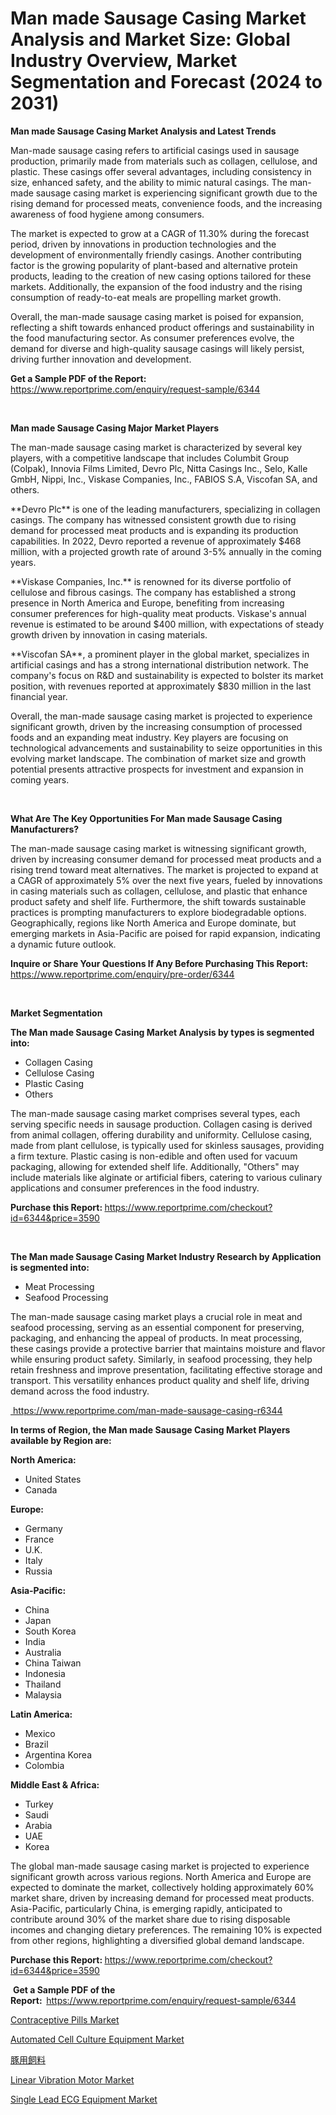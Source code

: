 <p><h1>Man made Sausage Casing Market Analysis and Market Size: Global Industry Overview, Market Segmentation and Forecast (2024 to 2031)</h1></p><p><strong>Man made Sausage Casing Market Analysis and Latest Trends</strong></p>
<p><p>Man-made sausage casing refers to artificial casings used in sausage production, primarily made from materials such as collagen, cellulose, and plastic. These casings offer several advantages, including consistency in size, enhanced safety, and the ability to mimic natural casings. The man-made sausage casing market is experiencing significant growth due to the rising demand for processed meats, convenience foods, and the increasing awareness of food hygiene among consumers.</p><p>The market is expected to grow at a CAGR of 11.30% during the forecast period, driven by innovations in production technologies and the development of environmentally friendly casings. Another contributing factor is the growing popularity of plant-based and alternative protein products, leading to the creation of new casing options tailored for these markets. Additionally, the expansion of the food industry and the rising consumption of ready-to-eat meals are propelling market growth. </p><p>Overall, the man-made sausage casing market is poised for expansion, reflecting a shift towards enhanced product offerings and sustainability in the food manufacturing sector. As consumer preferences evolve, the demand for diverse and high-quality sausage casings will likely persist, driving further innovation and development.</p></p>
<p><strong>Get a Sample PDF of the Report:&nbsp;</strong> <a href="https://www.reportprime.com/enquiry/request-sample/6344">https://www.reportprime.com/enquiry/request-sample/6344</a></p>
<p>&nbsp;</p>
<p><strong>Man made Sausage Casing Major Market Players</strong></p>
<p><p>The man-made sausage casing market is characterized by several key players, with a competitive landscape that includes Columbit Group (Colpak), Innovia Films Limited, Devro Plc, Nitta Casings Inc., Selo, Kalle GmbH, Nippi, Inc., Viskase Companies, Inc., FABIOS S.A, Viscofan SA, and others.</p><p>**Devro Plc** is one of the leading manufacturers, specializing in collagen casings. The company has witnessed consistent growth due to rising demand for processed meat products and is expanding its production capabilities. In 2022, Devro reported a revenue of approximately $468 million, with a projected growth rate of around 3-5% annually in the coming years.</p><p>**Viskase Companies, Inc.** is renowned for its diverse portfolio of cellulose and fibrous casings. The company has established a strong presence in North America and Europe, benefiting from increasing consumer preferences for high-quality meat products. Viskase's annual revenue is estimated to be around $400 million, with expectations of steady growth driven by innovation in casing materials.</p><p>**Viscofan SA**, a prominent player in the global market, specializes in artificial casings and has a strong international distribution network. The company's focus on R&D and sustainability is expected to bolster its market position, with revenues reported at approximately $830 million in the last financial year.</p><p>Overall, the man-made sausage casing market is projected to experience significant growth, driven by the increasing consumption of processed foods and an expanding meat industry. Key players are focusing on technological advancements and sustainability to seize opportunities in this evolving market landscape. The combination of market size and growth potential presents attractive prospects for investment and expansion in coming years.</p></p>
<p>&nbsp;</p>
<p><strong>What Are The Key Opportunities For Man made Sausage Casing Manufacturers?</strong></p>
<p><p>The man-made sausage casing market is witnessing significant growth, driven by increasing consumer demand for processed meat products and a rising trend toward meat alternatives. The market is projected to expand at a CAGR of approximately 5% over the next five years, fueled by innovations in casing materials such as collagen, cellulose, and plastic that enhance product safety and shelf life. Furthermore, the shift towards sustainable practices is prompting manufacturers to explore biodegradable options. Geographically, regions like North America and Europe dominate, but emerging markets in Asia-Pacific are poised for rapid expansion, indicating a dynamic future outlook.</p></p>
<p><strong>Inquire or Share Your Questions If Any Before Purchasing This Report:</strong> <a href="https://www.reportprime.com/enquiry/pre-order/6344">https://www.reportprime.com/enquiry/pre-order/6344</a></p>
<p>&nbsp;</p>
<p><strong>Market Segmentation</strong></p>
<p><strong>The Man made Sausage Casing Market Analysis by types is segmented into:</strong></p>
<p><ul><li>Collagen Casing</li><li>Cellulose Casing</li><li>Plastic Casing</li><li>Others</li></ul></p>
<p><p>The man-made sausage casing market comprises several types, each serving specific needs in sausage production. Collagen casing is derived from animal collagen, offering durability and uniformity. Cellulose casing, made from plant cellulose, is typically used for skinless sausages, providing a firm texture. Plastic casing is non-edible and often used for vacuum packaging, allowing for extended shelf life. Additionally, "Others" may include materials like alginate or artificial fibers, catering to various culinary applications and consumer preferences in the food industry.</p></p>
<p><strong>Purchase this Report:&nbsp;</strong><a href="https://www.reportprime.com/checkout?id=6344&price=3590">https://www.reportprime.com/checkout?id=6344&price=3590</a></p>
<p>&nbsp;</p>
<p><strong>The Man made Sausage Casing Market Industry Research by Application is segmented into:</strong></p>
<p><ul><li>Meat Processing</li><li>Seafood Processing</li></ul></p>
<p><p>The man-made sausage casing market plays a crucial role in meat and seafood processing, serving as an essential component for preserving, packaging, and enhancing the appeal of products. In meat processing, these casings provide a protective barrier that maintains moisture and flavor while ensuring product safety. Similarly, in seafood processing, they help retain freshness and improve presentation, facilitating effective storage and transport. This versatility enhances product quality and shelf life, driving demand across the food industry.</p></p>
<p><a href="https://www.reportprime.com/man-made-sausage-casing-r6344">&nbsp;https://www.reportprime.com/man-made-sausage-casing-r6344</a></p>
<p><strong>In terms of Region, the Man made Sausage Casing Market Players available by Region are:</strong></p>
<p>
    <p> <strong> North America: </strong>
        <ul>
            <li>United States</li>
            <li>Canada</li>
        </ul>
        </p> 
    <p> <strong> Europe: </strong>
        <ul>
            <li>Germany</li>
            <li>France</li>
            <li>U.K.</li>
            <li>Italy</li>
            <li>Russia</li>
        </ul>
        </p> 
    <p> <strong> Asia-Pacific: </strong>
        <ul>
            <li>China</li>
            <li>Japan</li>
            <li>South Korea</li>
            <li>India</li>
            <li>Australia</li>
            <li>China Taiwan</li>
            <li>Indonesia</li>
            <li>Thailand</li>
            <li>Malaysia</li>
        </ul>
        </p> 
    <p> <strong> Latin America: </strong>
        <ul>
            <li>Mexico</li>
            <li>Brazil</li>
            <li>Argentina Korea</li>
            <li>Colombia</li>
        </ul>
        </p> 
    <p> <strong> Middle East & Africa: </strong>
        <ul>
            <li>Turkey</li>
            <li>Saudi</li>
            <li>Arabia</li>
            <li>UAE</li>
            <li>Korea</li>
        </ul>
    </p>
    </p>
<p><p>The global man-made sausage casing market is projected to experience significant growth across various regions. North America and Europe are expected to dominate the market, collectively holding approximately 60% market share, driven by increasing demand for processed meat products. Asia-Pacific, particularly China, is emerging rapidly, anticipated to contribute around 30% of the market share due to rising disposable incomes and changing dietary preferences. The remaining 10% is expected from other regions, highlighting a diversified global demand landscape.</p></p>
<p><strong>Purchase this Report: </strong><a href="https://www.reportprime.com/checkout?id=6344&price=3590">https://www.reportprime.com/checkout?id=6344&price=3590</a></p>
<p>&nbsp;<strong>Get a Sample PDF of the Report:&nbsp;&nbsp;</strong><a href="https://www.reportprime.com/enquiry/request-sample/6344">https://www.reportprime.com/enquiry/request-sample/6344</a></p>
<p><strong></strong></p>
<p><p><a href="https://medium.com/@david.mackay7867865/market-forecast-global-contraceptive-pills-trends-and-impact-analysis-2024-2031-by-application-55428b62706b">Contraceptive Pills Market</a></p><p><a href="https://medium.com/@carolyn.ogden667345/automated-cell-culture-equipment-market-size-by-type-plant-cell-bioreactors-plant-growth-6e73f1697c26">Automated Cell Culture Equipment Market</a></p><p><a href="https://medium.com/@harperhe4e26/%E8%B1%9A%E9%A3%BC%E6%96%99%E5%B8%82%E5%A0%B4%E3%81%AE%E8%A6%8F%E6%A8%A1-%E3%82%B7%E3%82%A7%E3%82%A2-%E3%81%8A%E3%82%88%E3%81%B3%E3%83%88%E3%83%AC%E3%83%B3%E3%83%89%E5%88%86%E6%9E%90%E3%83%AC%E3%83%9D%E3%83%BC%E3%83%88-%E8%A3%BD%E5%93%81%E5%88%A5-%E6%8A%97%E7%94%9F%E7%89%A9%E8%B3%AA-%E3%83%93%E3%82%BF%E3%83%9F%E3%83%B3-%E6%8A%97%E9%85%B8%E5%8C%96%E7%89%A9%E8%B3%AA-%E3%82%A2%E3%83%9F%E3%83%8E%E9%85%B8-%E9%A3%BC%E6%96%99%E9%85%B5%E7%B4%A0-%E9%A3%BC%E6%96%99%E9%85%B8%E5%8C%96%E5%89%A4-%E3%81%9D%E3%81%AE%E4%BB%96-%E3%81%8A%E3%82%88%E3%81%B3%E3%82%BB%E3%82%B0%E3%83%A1%E3%83%B3%E3%83%88%E4%BA%88%E6%B8%AC-2024%E5%B9%B4-2031%E5%B9%B4-4d476d1790e3">豚用飼料</a></p><p><a href="https://www.linkedin.com/pulse/pioneering-growth-analyzing-global-linear-vibration-motor-market-kcabf?trackingId=y3bYIoe%2FRPWmIPDiBEYE9A%3D%3D">Linear Vibration Motor Market</a></p><p><a href="https://issuu.com/reportprime-2/docs/single-lead-ecg-equipment-market-si_d5271bced769b5">Single Lead ECG Equipment Market</a></p></p>